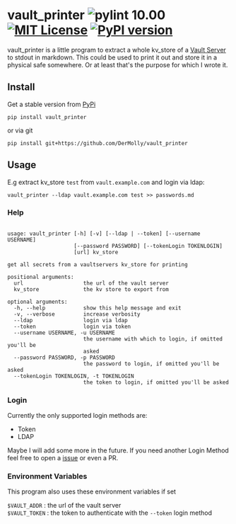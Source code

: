 # vault_printer ![pylint 10.00][pylint-badge] [![MIT License][license-badge]](LICENSE.md) [![PyPI version][pypi-badge]][pypi-project]
vault_printer is a little program to extract a whole kv_store of a [Vault Server][vaultproject] to stdout in markdown.
This could be used to print it out and store it in a physical safe somewhere. Or at least that's the purpose for which I wrote it.

## Install

Get a stable version from [PyPi][pypi]

`pip install vault_printer`

or via git

`pip install git+https://github.com/DerMolly/vault_printer`

## Usage

E.g extract kv_store `test` from `vault.example.com` and login via ldap:

`vault_printer --ldap vault.example.com test >> passwords.md `

### Help

```

usage: vault_printer [-h] [-v] [--ldap | --token] [--username USERNAME]
                     [--password PASSWORD] [--tokenLogin TOKENLOGIN]
                     [url] kv_store

get all secrets from a vaultservers kv_store for printing

positional arguments:
  url                   the url of the vault server
  kv_store              the kv store to export from

optional arguments:
  -h, --help            show this help message and exit
  -v, --verbose         increase verbosity
  --ldap                login via ldap
  --token               login via token
  --username USERNAME, -u USERNAME
                        the username with which to login, if omitted you'll be
                        asked
  --password PASSWORD, -p PASSWORD
                        the password to login, if omitted you'll be asked
  --tokenLogin TOKENLOGIN, -t TOKENLOGIN
                        the token to login, if omitted you'll be asked
```


### Login

Currently the only supported login methods are:

- Token
- LDAP

Maybe I will add some more in the future. If you need another Login Method feel free to open a [issue][tracker] or even a PR.

### Environment Variables

This program also uses these environment variables if set

`$VAULT_ADDR`  : the url of the vault server  
`$VAULT_TOKEN` : the token to authenticate with the `--token` login method 


[pylint-badge]:   https://mperlet.github.io/pybadge/badges/10.00.svg
[license-badge]:  https://img.shields.io/badge/license-MIT-007EC7.svg
[pypi-badge]:     https://badge.fury.io/py/vault_printer.svg
[pypi-project]:   https://pypi.org/project/vault_printer/
[vaultproject]:   https://www.vaultproject.io/
[pypi]:           https://pypi.org/
[tracker]:        https://github.com/DerMolly/vault_printer/issues